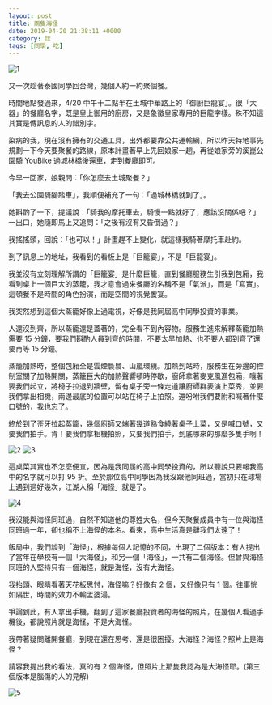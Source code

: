```yaml
---
layout: post
title: 兩隻海怪
date: 2019-04-20 21:38:11 +0000
category: 誌
tags: [同學, 吃]
---
```


![1](/blog/assets/images/2019/seamonster1.jpg "巨籠宴")


又一次趁著泰國同學回台灣，幾個人約一約聚個餐。

時間地點發過來，4/20 中午十二點半在土城中華路上的「御廚巨龍宴」。很「大器」的餐廳名字，既是皇上御用的廚房，又是象徵皇家專用的巨龍字樣。殊不知這其實是傳訊息的人的錯別字。

<!--more-->

染病的我，現在沒有擁有的交通工具，出外都要靠公共運輸網，所以昨天特地事先規劃一下今天要聚餐的路線，原本計畫著早上先回娘家一趟，再從娘家旁的溪崑公園騎 YouBike 過城林橋後還車，走到餐廳即可。

今早一回家，娘親問：「你怎麼去土城聚餐？」

「我去公園騎腳踏車」，我順便補充了一句：「過城林橋就到了」。

她斟酌了一下，提議說：「騎我的摩托車去，騎慢一點就好了，應該沒關係吧？」一出口，她隨即馬上又追問：「之後有沒有又昏倒過？」

我搖搖頭，回說：「也可以！」計畫趕不上變化，就這樣我騎著摩托車赴約。

到了訊息上的地址，我看到的看板上是「巨籠宴」，不是「巨龍宴」。

我並沒有立刻理解所謂的「巨籠宴」是什麼巨籠，直到餐廳服務生引我到包廂，我看到桌上一個巨大的蒸籠，我才意會過來餐廳的名稱不是「氣派」，而是「寫實」。這頓餐不是時間的角色扮演，而是空間的視覺饗宴。

我突然想到這個大蒸籠好像上過電視，好像是我同屆高中同學投資的事業。

人還沒到齊，所以蒸籠還是蓋著的，完全看不到內容物。服務生進來解釋蒸籠加熱需要 15 分鐘，要我們斟酌人員到齊的時間，不要太早加熱、也不要人都到齊了還要再等 15 分鐘。

蒸籠加熱時，整個包廂全是雲煙裊裊、山嵐環繞。加熱到站時，服務生在旁邊的控制室關了加熱開關，蒸籠巨大的加熱聲響頓時停歇，廚師拿著麥克風進包廂，嚷著要我們起立，將椅子拉退到牆壁，留有桌子旁一條走道讓廚師群表演上菜秀，並要我們拿出相機，兩邊最底的位置可以站在椅子上拍照。還吩咐我們要附和喊著什麼口號的，我也忘了。

終於到了歪牙拉起蒸籠，幾個廚師又端著幾道熟食繞著桌子上菜，又是喊口號，又要我們拍手。肯！要我們拿相機拍照，又要我們拍手，到底哪來的那麼多隻手啊！

![2](/blog/assets/images/2019/seamonster2.jpg)
![3](/blog/assets/images/2019/seamonster3.jpg)

這桌菜其實也不怎麼便宜，因為是我同屆的高中同學投資的，所以聽說只要報我高中的名字就可以打 95 折。至於那位高中同學因為我沒跟他同班過，當初只在球場上遇到過好幾次，江湖人稱「海怪」就是了。

![4](/blog/assets/images/2019/seamonster4.jpg)

我沒能與海怪同班過，自然不知道他的尊姓大名，但今天聚餐成員中有一位與海怪同班過一年，卻也稱不上海怪的本名。看來，高中生活真是離我們太遠了！

飯局中，我們談到「海怪」，根據每個人記憶的不同，出現了二個版本：有人提出了當年在學校有一個「大海怪」，和另一個「海怪」，一共有二個海怪。但曾與海怪同班的人堅持只有一個海怪，就是海怪，沒有大海怪。

我抬頭、眼睛看著天花板思忖，海怪嘛？好像有 2 個，又好像只有 1 個。往事恍如隔世，時間的效力不輸孟婆湯。

爭論到此，有人拿出手機，翻到了這家餐廳投資者的海怪的照片，在幾個人看過手機後，都說照片就是海怪，不是大海怪。

我帶著疑問離開餐廳，到現在還在思考、還是很困擾。大海怪？海怪？照片上是海怪？

請容我提出我的看法，真的有 2 個海怪，但照片上那隻我認為是大海怪耶。(第三個版本是腦傷的人的見解)

![5](/blog/assets/images/2019/seamonster5.jpg)
